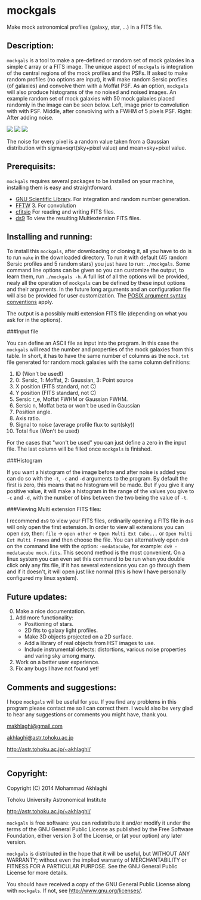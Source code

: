 mockgals
=========

Make mock astronomical profiles (galaxy, star, ...) in a FITS file.

Description:
------------

`mockgals` is a tool to make a pre-defined or random set of mock
galaxies in a simple `C` array or a FITS image.  The unique aspect of
`mockgals` is integration of the central regions of the mock profiles
and the PSFs.  If asked to make random profiles (no options are
input), it will make random Sersic profiles (of galaxies) and convolve
them with a Moffat PSF. As an option, `mockgals` will also produce
histograms of the no noised and noised images.  An example random set
of mock galaxies with 50 mock galaxies placed randomly in the image
can be seen below. Left, image prior to convolution with with PSF.
Middle, after convolving with a FWHM of 5 pixels PSF. Right: After
adding noise.

<img src="https://raw.github.com/makhlaghi/mockgals/master/doc/mockgals-figures/s1_noconv.jpg" />
<img src="https://raw.github.com/makhlaghi/mockgals/master/doc/mockgals-figures/s1_conv.jpg" />
<img src="https://raw.github.com/makhlaghi/mockgals/master/doc/mockgals-figures/s1_noised.jpg" />
    
The noise for every pixel is a random value taken from a Gaussian
distribution with sigma=sqrt(sky+pixel value) and mean=sky+pixel value.


Prerequisits:
------------
`mockgals` requires several packages to be installed on your
machine, installing them is easy and straightforward. 

- [GNU Scientific Library](http://www.gnu.org/software/gsl/).
  For integration and random number generation.
- [FFTW](http://www.fftw.org/) 3.
  For convolution
- [cfitsio](http://heasarc.nasa.gov/fitsio/fitsio.html)
  For reading and writing FITS files.
- [ds9](http://ds9.si.edu/site/Home.html)
  To view the resulting Multiextension FITS files.

Installing and running:
------------

To install this `mockgals`, after downloading or cloning it, all you
have to do is to run `make` in the downloaded directory.  To run it
with default (45 random Sersic profiles and 5 random stars) you just
have to run: `./mockgals`. Some command line options can be given so
you can customize the output, to learn them, run `./mockgals -h`.  A
full list of all the options will be provided, nealy all the operation
of `mockgals` can be defined by these input options and their
arguments. In the future long arguments and an configuration file will
also be provided for user customization. The [POSIX argument syntax 
conventions](http://www.gnu.org/software/libc/manual/html_node/Argument-Syntax.html#Argument-Syntax) apply.

The output is a possibly multi extension FITS file (depending on what
you ask for in the options).


###Input file

You can define an ASCII file as input into the program.  In this case
the `mockgals` will read the number and properties of the mock
galaxies from this table. In short, it has to have the same number of
columns as the `mock.txt` file generated for random mock galaxies with
the same column definitions:

1. ID (Won't be used!)
2. 0: Sersic, 1: Moffat, 2: Gaussian, 3: Point source
3. X position (FITS standard, not C)
4. Y position (FITS standard, not C)
5. Sersic r_e, Moffat FWHM or Gaussian FWHM.
6. Sersic n, Moffat beta or won't be used in Gaussian 
7. Position angle.
8. Axis ratio.
9. Signal to noise (average profile flux to sqrt(sky))
10. Total flux (Won't be used)

For the cases that "won't be used" you can just define a zero in the
input file. The last column will be filled once `mockgals` is finished.

###Histogram

If you want a histogram of the image before and after noise is added
you can do so with the `-t`, `-c` and `-d` arguments to the
program. By default the first is zero, this means that no histogram
will be made. But if you give it any positive value, it will make a
histogram in the range of the values you give to `-c` and `-d`, with
the number of bins between the two being the value of `-t`.

###Viewing Multi extension FITS files:

I recommend `ds9` to view your FITS files, ordinarily opening a FITS
file in `ds9` will only open the first extension.  In order to view
all extensions you can open `ds9`, then: `file` -> `open other` ->
`Open Multi Ext Cube...` or `Open Multi Ext Multi Frames` and then
choose the file.  You can alternatively open `ds9` on the command line
with the option: `-medatacube`, for example: `ds9 -medatacube
mock.fits`.  This second method is the most convenient. On a linux
system you can even set this command to be run when you double click
only any fits file, if it has several extensions you can go through them
and if it doesn't, it will open just like normal (this is how I have 
personally configured my linux system).

Future updates:
------------
0. Make a nice documentation.
1. Add more functionality:
   - Positioning of stars.
   - 2D fits to galaxy light profiles.
   - Make 3D objects projected on a 2D surface.
   - Add a library of real objects from HST images to use.
   - Include instrumental defects: distortions, 
     various noise properties and varing sky among many.
2. Work on a better user experience.
3. Fix any bugs I have not found yet!

Comments and suggestions:
----------------------------------------

I hope `mockgals` will be useful for you. If you find any problems in
this program please contact me so I can correct them. I would also be
very glad to hear any suggestions or comments you might have, thank
you.

makhlaghi@gmail.com 

akhlaghi@astr.tohoku.ac.jp

http://astr.tohoku.ac.jp/~akhlaghi/

----------------------------------------
Copyright:
----------------------------------------
Copyright (C) 2014 Mohammad Akhlaghi

Tohoku University Astronomical Institute

http://astr.tohoku.ac.jp/~akhlaghi/

`mockgals` is free software: you can redistribute it and/or modify
it under the terms of the GNU General Public License as published by
the Free Software Foundation, either version 3 of the License, or
(at your option) any later version.

`mockgals` is distributed in the hope that it will be useful,
but WITHOUT ANY WARRANTY; without even the implied warranty of
MERCHANTABILITY or FITNESS FOR A PARTICULAR PURPOSE.  See the
GNU General Public License for more details.

You should have received a copy of the GNU General Public License
along with `mockgals`.  If not, see <http://www.gnu.org/licenses/>.
